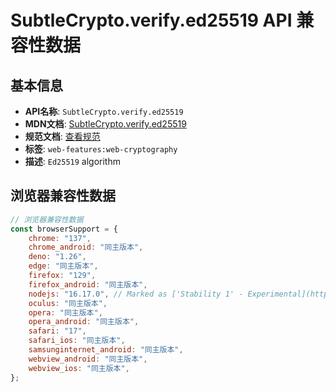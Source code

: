 # SubtleCrypto.verify.ed25519 API 兼容性数据

## 基本信息

- **API名称**: `SubtleCrypto.verify.ed25519`
- **MDN文档**: [SubtleCrypto.verify.ed25519](https://developer.mozilla.org/docs/Web/API/SubtleCrypto/verify)
- **规范文档**: [查看规范](https://wicg.github.io/webcrypto-secure-curves/#ed25519)
- **标签**: `web-features:web-cryptography`
- **描述**: `Ed25519` algorithm

## 浏览器兼容性数据

```javascript
// 浏览器兼容性数据
const browserSupport = {
    chrome: "137",
    chrome_android: "同主版本",
    deno: "1.26",
    edge: "同主版本",
    firefox: "129",
    firefox_android: "同主版本",
    nodejs: "16.17.0", // Marked as ['Stability 1' - Experimental](https://nodejs.org/dist/latest-v16.x/docs/api/webcrypto.htm...,
    oculus: "同主版本",
    opera: "同主版本",
    opera_android: "同主版本",
    safari: "17",
    safari_ios: "同主版本",
    samsunginternet_android: "同主版本",
    webview_android: "同主版本",
    webview_ios: "同主版本",
};

```

